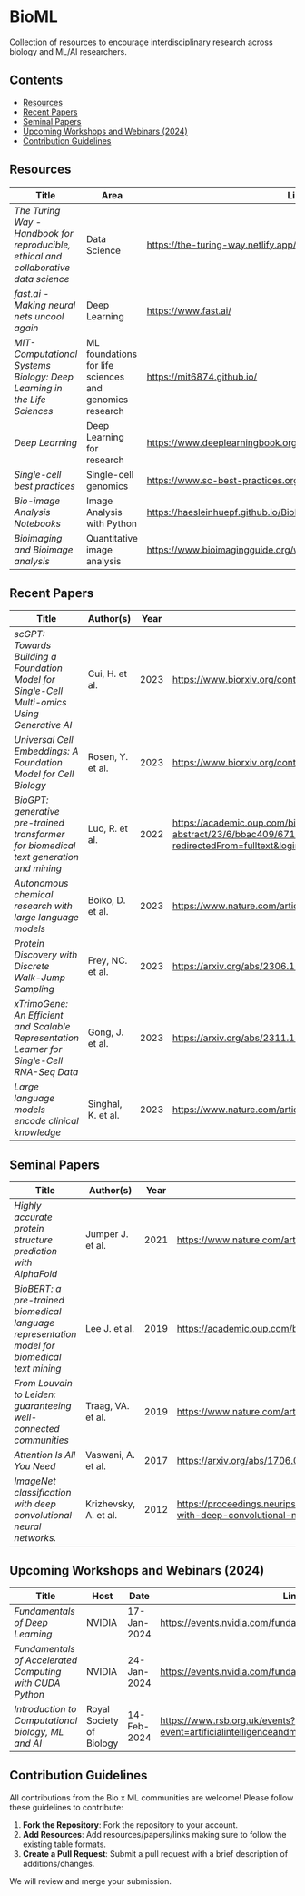# BioML

 Collection of resources to encourage interdisciplinary research across biology and ML/AI researchers.

## Contents
- [Resources](#resources)
- [Recent Papers](#recent-papers)
- [Seminal Papers](#seminal-papers)
- [Upcoming Workshops and Webinars (2024)](#upcoming-workshops-and-webinars-2024)
- [Contribution Guidelines](#contribution-guidelines)


## Resources

| Title | Area | Link |
|-------|----------|------|
| *The Turing Way - Handbook for reproducible, ethical and collaborative data science* | Data Science | https://the-turing-way.netlify.app/index.html |
| *fast.ai - Making neural nets uncool again* | Deep Learning | https://www.fast.ai/ |
| *MIT-Computational Systems Biology: Deep Learning in the Life Sciences* | ML foundations for life sciences and genomics research | https://mit6874.github.io/ |
| *Deep Learning* | Deep Learning for research | https://www.deeplearningbook.org/ |
| *Single-cell best practices* | Single-cell genomics | https://www.sc-best-practices.org/preamble.html |
| *Bio-image Analysis Notebooks* | Image Analysis with Python | https://haesleinhuepf.github.io/BioImageAnalysisNotebooks/intro.html |
| *Bioimaging and Bioimage analysis* | Quantitative image analysis | https://www.bioimagingguide.org/welcome.html |


## Recent Papers 

| Title | Author(s) | Year | Link |
|-------|-----------|------|------|
| *scGPT: Towards Building a Foundation Model for Single-Cell Multi-omics Using Generative AI* | Cui, H. et al. | 2023 | https://www.biorxiv.org/content/10.1101/2023.04.30.538439v2 |
| *Universal Cell Embeddings: A Foundation Model for Cell Biology* | Rosen, Y. et al. | 2023 | https://www.biorxiv.org/content/10.1101/2023.11.28.568918v1 |
| *BioGPT: generative pre-trained transformer for biomedical text generation and mining* | Luo, R. et al. | 2022 | https://academic.oup.com/bib/article-abstract/23/6/bbac409/6713511?redirectedFrom=fulltext&login=false|
| *Autonomous chemical research with large language models* | Boiko, D. et al. | 2023 | https://www.nature.com/articles/s41586-023-06792-0 |
| *Protein Discovery with Discrete Walk-Jump Sampling* | Frey, NC. et al. | 2023 | https://arxiv.org/abs/2306.12360 |
| *xTrimoGene: An Efficient and Scalable Representation Learner for Single-Cell RNA-Seq Data* | Gong, J. et al. | 2023 | https://arxiv.org/abs/2311.15156 |
| *Large language models encode clinical knowledge* | Singhal, K. et al. | 2023 | https://www.nature.com/articles/s41586-023-06291-2 |


## Seminal Papers 

| Title | Author(s) | Year | Link |
|-------|-----------|------|------|
| *Highly accurate protein structure prediction with AlphaFold* | Jumper J. et al. | 2021 | https://www.nature.com/articles/s41586-021-03819-2 |
| *BioBERT: a pre-trained biomedical language representation model for biomedical text mining* | Lee J. et al. | 2019 | https://academic.oup.com/bioinformatics/article/36/4/1234/5566506 |
| *From Louvain to Leiden: guaranteeing well-connected communities* | Traag, VA. et al. | 2019 | https://www.nature.com/articles/s41598-019-41695-z |
| *Attention Is All You Need* | Vaswani, A. et al. | 2017 | https://arxiv.org/abs/1706.03762 |
| *ImageNet classification with deep convolutional neural networks.* | Krizhevsky, A. et al. | 2012 | https://proceedings.neurips.cc/paper/4824-imagenet-classification-with-deep-convolutional-neural-networks.pdf |

## Upcoming Workshops and Webinars (2024)

| Title | Host | Date | Link |
|-------|---------|------|------|
| *Fundamentals of Deep Learning* | NVIDIA | 17-Jan-2024 | https://events.nvidia.com/fundamentalsofdl170124 |
| *Fundamentals of Accelerated Computing with CUDA Python* | NVIDIA | 24-Jan-2024 | https://events.nvidia.com/fundamentalsofaccelerated240124 |
| *Introduction to Computational biology, ML and AI* | Royal Society of Biology | 14-Feb-2024 | https://www.rsb.org.uk/events?event=artificialintelligenceandmachinelearningfebruary2024


## Contribution Guidelines

All contributions from the Bio x ML communities are welcome! Please follow these guidelines to contribute:

1. **Fork the Repository**: Fork the repository to your account.
2. **Add Resources**: Add resources/papers/links making sure to follow the existing table formats.
3. **Create a Pull Request**: Submit a pull request with a brief description of additions/changes.

We will review and merge your submission.

